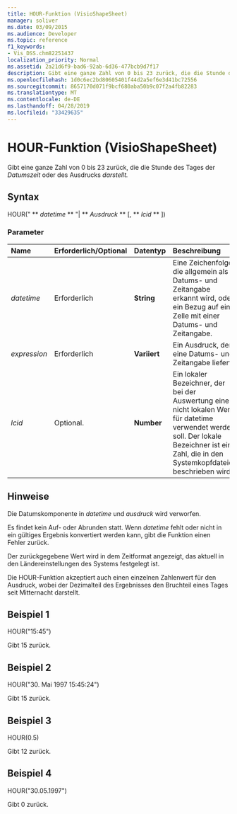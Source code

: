 ```yaml
---
title: HOUR-Funktion (VisioShapeSheet)
manager: soliver
ms.date: 03/09/2015
ms.audience: Developer
ms.topic: reference
f1_keywords:
- Vis_DSS.chm82251437
localization_priority: Normal
ms.assetid: 2a21d6f9-bad6-92ab-6d36-477bcb9d7f17
description: Gibt eine ganze Zahl von 0 bis 23 zurück, die die Stunde des Tages der Datumszeit oder des Ausdrucks darstellt.
ms.openlocfilehash: 1d0c6ec2bd80605401f44d2a5ef6e3d41bc72556
ms.sourcegitcommit: 8657170d071f9bcf680aba50b9c07f2a4fb82283
ms.translationtype: MT
ms.contentlocale: de-DE
ms.lasthandoff: 04/28/2019
ms.locfileid: "33429635"
---
```

# <a name="hour-function-visioshapesheet"></a>HOUR-Funktion (VisioShapeSheet)

Gibt eine ganze Zahl von 0 bis 23 zurück, die die Stunde des Tages der _Datumszeit_ oder des Ausdrucks _darstellt._
  
## <a name="syntax"></a>Syntax

HOUR(" ** *datetime* ** "| ** *Ausdruck* ** [, ** *lcid* ** ]) 
  
### <a name="parameters"></a>Parameter

|**Name**|**Erforderlich/Optional**|**Datentyp**|**Beschreibung**|
|:-----|:-----|:-----|:-----|
| _datetime_ <br/> |Erforderlich  <br/> |**String** <br/> | Eine Zeichenfolge, die allgemein als Datums- und Zeitangabe erkannt wird, oder ein Bezug auf eine Zelle mit einer Datums- und Zeitangabe.  <br/> |
| _expression_ <br/> |Erforderlich  <br/> |**Variiert** <br/> |Ein Ausdruck, der eine Datums- und Zeitangabe liefert.  <br/> |
| _lcid_ <br/> |Optional.  <br/> |**Number** <br/> | Ein lokaler Bezeichner, der bei der Auswertung eines nicht lokalen Werts für datetime verwendet werden soll. Der lokale Bezeichner ist eine Zahl, die in den Systemkopfdateien beschrieben wird.  <br/> |
   
## <a name="remarks"></a>Hinweise

Die Datumskomponente in  *datetime*  und  *ausdruck*  wird verworfen. 
  
Es findet kein Auf- oder Abrunden statt. Wenn  *datetime*  fehlt oder nicht in ein gültiges Ergebnis konvertiert werden kann, gibt die Funktion einen Fehler zurück. 
  
Der zurückgegebene Wert wird in dem Zeitformat angezeigt, das aktuell in den Ländereinstellungen des Systems festgelegt ist. 
  
Die HOUR-Funktion akzeptiert auch  einen einzelnen Zahlenwert für den Ausdruck, wobei der Dezimalteil des Ergebnisses den Bruchteil eines Tages seit Mitternacht darstellt. 
  
## <a name="example-1"></a>Beispiel 1

HOUR("15:45")
  
Gibt 15 zurück.
  
## <a name="example-2"></a>Beispiel 2

HOUR("30. Mai 1997 15:45:24")
  
Gibt 15 zurück.
  
## <a name="example-3"></a>Beispiel 3

HOUR(0.5)
  
Gibt 12 zurück.
  
## <a name="example-4"></a>Beispiel 4

HOUR("30.05.1997")
  
Gibt 0 zurück.
  

